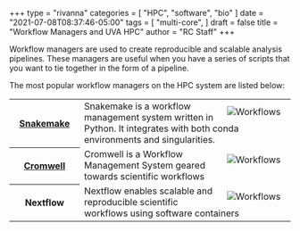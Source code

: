 +++
type = "rivanna"
categories = [
  "HPC",
  "software",
  "bio"
]
date = "2021-07-08T08:37:46-05:00"
tags = [
  "multi-core",
]
draft = false
title = "Workflow Managers and UVA HPC"
author = "RC Staff"
+++

Workflow managers are used to create reproducible and scalable analysis pipelines. These managers are useful when you have a series of scripts that you want to tie together in the form of a pipeline. 

The most popular workflow managers on the HPC system are listed below:
<br>

<table class="table table-striped">
  <tbody>
    <tr>
		<th scope="row" style="width:25%;font-weight:bold;"><a href="/userinfo/hpc/software/snakemake/">Snakemake</a></th>
			<td>
                                <img src="/images/snakemake.png" alt="Workflows" align="right" style="max-width:40%;padding:10px;" />
                                Snakemake is a workflow management system written in Python. It integrates with both conda environments and singularities.
			</td>
		</tr>
		<tr>
		<th scope="row" style="width:25%;font-weight:bold;"><a href="/userinfo/hpc/software/cromwell/">Cromwell</a></th>
			<td>
				<img src="/images/cromwell.png" alt="Workflows" align="right" style="max-width:40%;padding:10px;" />
                                Cromwell is a Workflow Management System geared towards scientific workflows
			</td>
		</tr>
		<tr>
		<th scope="row" style="width:25%;font-weight:bold;">Nextflow</th>
			<td>
				<img src="/images/nextflow.png" alt="Workflows" align="right" style="max-width:40%;padding:10px;" />
                                Nextflow enables scalable and reproducible scientific workflows using software containers
			</td>
		</tr>
	</tbody>
</table>




